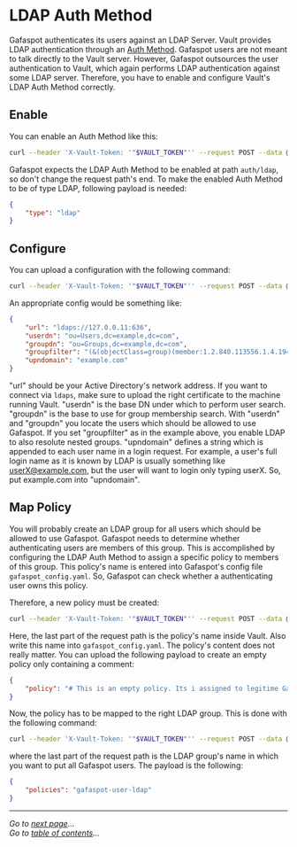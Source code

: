 # LDAP Auth Method

Gafaspot authenticates its users against an LDAP Server. Vault provides LDAP authentication through an [Auth Method](https://www.vaultproject.io/docs/auth/ldap.html). Gafaspot users are not meant to talk directly to the Vault server. However, Gafaspot outsources the user authentication to Vault, which again performs LDAP authentication against some LDAP server. Therefore, you have to enable and configure Vault's LDAP Auth Method correctly.

## Enable
You can enable an Auth Method like this:

```sh
curl --header 'X-Vault-Token: '"$VAULT_TOKEN"'' --request POST --data @auth_ldap_enable.json http://127.0.0.1:8200/v1/sys/auth/ldap
```

Gafaspot expects the LDAP Auth Method to be enabled at path `auth/ldap`, so don't change the request path's end. To make the enabled Auth Method to be of type LDAP, following payload is needed:

```json
{
    "type": "ldap"
}
```

## Configure
You can upload a configuration with the following command:

```sh
curl --header 'X-Vault-Token: '"$VAULT_TOKEN"'' --request POST --data @auth_ldap_config.json http://127.0.0.1:8200/v1/auth/ldap/config
```

An appropriate config would be something like:

```json
{
    "url": "ldaps://127.0.0.11:636",
    "userdn": "ou=Users,dc=example,dc=com",
    "groupdn": "ou=Groups,dc=example,dc=com",
    "groupfilter": "(&(objectClass=group)(member:1.2.840.113556.1.4.1941:={{.UserDN}}))",
    "upndomain": "example.com"
}
```

"url" should be your Active Directory's network address. If you want to connect via `ldaps`, make sure to upload the right certificate to the machine running Vault. "userdn" is the base DN under which to perform user search. "groupdn" is the base to use for group membership search. With "userdn" and "groupdn" you locate the users which should be allowed to use Gafaspot. If you set "groupfilter" as in the example above, you enable LDAP to also resolute nested groups. "upndomain" defines a string which is appended to each user name in a login request. For example, a user's full login name as it is known by LDAP is usually something like userX@example.com, but the user will want to login only typing userX. So, put example.com into "upndomain".

## Map Policy
You will probably create an LDAP group for all users which should be allowed to use Gafaspot. Gafaspot needs to determine whether authenticating users are members of this group. This is accomplished by configuring the LDAP Auth Method to assign a specific policy to members of this group. This policy's name is entered into Gafaspot's config file `gafaspot_config.yaml`. So, Gafaspot can check whether a authenticating user owns this policy.

Therefore, a new policy must be created:

```sh
curl --header 'X-Vault-Token: '"$VAULT_TOKEN"'' --request POST --data @policy_ldap_create.json http://127.0.0.1:8200/v1/sys/policy/gafaspot-user-ldap
```

Here, the last part of the request path is the policy's name inside Vault. Also write this name into `gafaspot_config.yaml`. The policy's content does not really matter. You can upload the following payload to create an empty policy only containing a comment:

```json
{
    "policy": "# This is an empty policy. Its i assigned to legitime Gafaspot users when authenticating with LDAP Auth Method. So, Gafaspot can recognize them by the policy name"
}
```

Now, the policy has to be mapped to the right LDAP group. This is done with the following command:

```sh
curl --header 'X-Vault-Token: '"$VAULT_TOKEN"'' --request POST --data @auth_ldap_map_policy.json http://127.0.0.1:8200/v1/auth/ldap/groups/your_ldap_group_for_gafaspot_users
```

where the last part of the request path is the LDAP group's name in which you want to put all Gafaspot users. The payload is the following:

```json
{
    "policies": "gafaspot-user-ldap"
}
```


---
*Go to [next page](secengs_general.md)...*  
*Go to [table of contents](README.md)...*
